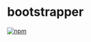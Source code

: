 # bootstrapper

[![npm](https://img.shields.io/npm/v/@jrstack/bootstrapper.svg)](https://www.npmjs.com/package/@jrstack/bootstrapper)

